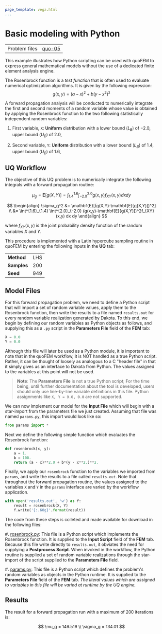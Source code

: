 ```yaml
---
page_template: vega.html
...
```



# Basic modeling with Python

|  |  |
|----------|------|
| Problem files | [quo-05](https://github.com/claudioperez/SimCenterDocumentation/tree/examples/docs/common/user_manual/examples/desktop/quoFEM/src/quo-05) |

This example illustrates how Python scripting can be used with quoFEM to express general mathematical models without the use of a dedicated finite element analysis engine.

The Rosenbrock function is a *test function* that is often used to evaluate numerical optimization algorithms. It is given by the following expression:
$$g(x, y)=(a-x)^{2}+b\left(y-x^{2}\right)^{2}$$

A forward propagation analysis will be conducted to numerically integrate the first and second moments of a random variable whose value is obtained by applying the Rosenbrock function to the two following statistically independent random variables: 


1. First variable, `X`: **Uniform** distribution with a  lower bound $(L_B)$ of $-2.0$,  upper bound $(U_B)$ of $2.0$, 

1. Second variable, `Y`: **Uniform** distribution with a  lower bound $(L_B)$ of $1.4$,  upper bound $(U_B)$ of $1.6$, 



## UQ Workflow


The objective of this UQ problem is to numerically integrate the following integrals with a forward propagation routine:

$$ 
\mu_g = \mathbf{E}[g(X,Y)] = \int^{1.6}_{1.4} \int^{2.0}_{-2.0} g(x,y) f_{XY} (x,y) dx dy
$$

$$
\begin{align}
\sigma_g^2 &= \mathbf{E}[(g(X,Y)-\mathbf{E}[g(X,Y)])^2] \\
&= \int^{1.6}_{1.4} \int^{2.0}_{-2.0} (g(x,y)-\mathbf{E}[g(X,Y)])^2f_{XY} (x,y) dx dy
\end{align}
$$

where $f_{XY}(x,y)$ is the joint probability density function of the random variables $X$ and $Y$.

This procedure is implemented with a Latin hypercube sampling routine in quoFEM by entering the following inputs in the **UQ** tab:




|   |   |
|---|---|
| **Method** | LHS |
| **Samples** | 200 |
| **Seed** | 949 |



## Model Files


For this forward propagation problem, we need to define a Python script that will import a set of random variable values, apply them to the Rosenbrock function, then write the results to a file named `results.out` for every random variable realization generated by Dakota. To this end, we begin by defining our random variables as Python objects as follows, and supplying this as a `.py` script in the **Parameters File** field of the **FEM** tab:

```python
X = 0.0
Y = 0.0
```

Although this file will later be used as a Python module, it is important to note that in the quoFEM workflow, it is NOT handled as a true Python script. Rather, it can be thought of loosely as analogous to a C "header file" in that it simply gives us an interface to Dakota from Python. The values assigned to the variables at this point will not be used.

> **Note**: The **Parameters File** is not a true Python script; For the time being, until further documentation about the tool is developed, users should only use line-by-line variable definitions in this file. Python assignments like `X, Y = 0.0, 0.0` are not supported. 

We can now implement our model for the **Input File** which will begin with a star-import from the parameters file we just created. Assuming that file was named `params.py`, this import would look like so:

```python 
from params import *
``` 

Next we define the following simple function which evaluates the Rosenbrock function:

```python 
def rosenbrock(x, y):
    a = 1.
    b = 100.
    return (a - x)**2.0 + b*(y - x**2.)**2.
``` 

Finally, we apply our `rosenbrock` function to the variables we imported from `params`, and write the results to a file called `results.out`. Note that throughout the forward propagation routine, the values assigned to the variables `X` and `Y` in the  `params` interface are varied by the workflow application.

```python
with open('results.out', 'w') as f:
    result = rosenbrock(X, Y)
    f.write('{:.60g}'.format(result))
```

The code from these steps is colleted and made available for download in the following files:



#. [rosenbrock.py](https://raw.githubusercontent.com/claudioperez/SimCenterExamples/master/static/rosenbrock/rosenbrock.py): This file is a Python script which implements the Rosenbrock function. It is supplied to the **Input Script** field of the **FEM** tab. Because this file write directly to `results.out`, it obviates the need for supplying a **Postprocess Script**. When invoked in the workflow, the Python routine is supplied a set of random variable realizations through the star-import of the script supplied to the **Parameters File** field.

#. [params.py](https://raw.githubusercontent.com/claudioperez/SimCenterExamples/master/static/rosenbrock/params.py): This file is a Python script which defines the problem's random variables as objects in the Python runtime. It is supplied to the **Parameters File** field of the **FEM** tab. *The literal values which are assigned to variables in this file will be varied at runtime by the UQ engine.*



<!-- <div class="admonition warning">Do not place the files in your root, downloads, or desktop folder as when the application runs it will copy the contents on the directories and subdirectories containing these files multiple times. If you are like us, your root, Downloads or Documents folders contains and awful lot of files and when the backend workflow runs you will slowly find you will run out of disk space!</div> -->

## Results

The result for a forward propagation run with a maximum of $200$ iterations is: 

$$ 
\mu_g = 146.519 \\ 
\sigma_g = 134.01  
$$

